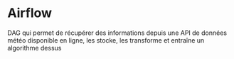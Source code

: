 # Airflow
DAG qui permet de récupérer des informations depuis une API de données météo disponible en ligne, les stocke, les transforme et entraîne un algorithme dessus
